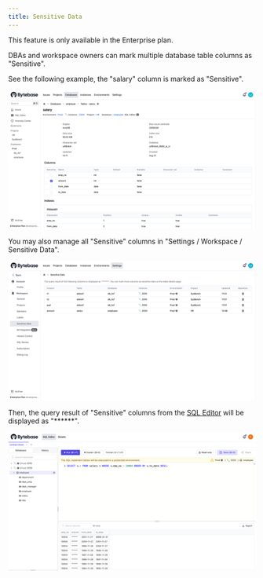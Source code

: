 ```yaml
---
title: Sensitive Data
---
```


<hint-block type="info">

This feature is only available in the Enterprise plan.

</hint-block>

DBAs and workspace owners can mark multiple database table columns as "Sensitive".

See the following example, the "salary" column is marked as "Sensitive".

![setting](/static/docs/administration/sensitive-data/sensitive-data-setting.webp)

You may also manage all "Sensitive" columns in "Settings / Workspace / Sensitive Data".

![workspace setting](/static/docs/administration/sensitive-data/sensitive-data-workspace-setting.webp)

Then, the query result of "Sensitive" columns from the [SQL Editor](/docs/sql-editor/overview) will be displayed as "\*\*\*\*\*\*".

![query result](/static/docs/administration/sensitive-data/sensitive-data-masked.webp)